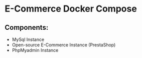 # E-Commerce Docker Compose

## Components:
- MySql Instance
- Open-source E-Commerce Instance (PrestaShop)
- PhpMyadmin Instance